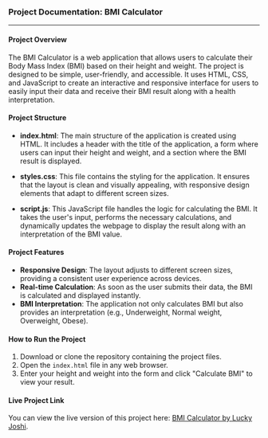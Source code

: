 ### Project Documentation: BMI Calculator

---

#### Project Overview
The BMI Calculator is a web application that allows users to calculate their Body Mass Index (BMI) based on their height and weight. The project is designed to be simple, user-friendly, and accessible. It uses HTML, CSS, and JavaScript to create an interactive and responsive interface for users to easily input their data and receive their BMI result along with a health interpretation.

#### Project Structure

- **index.html**: The main structure of the application is created using HTML. It includes a header with the title of the application, a form where users can input their height and weight, and a section where the BMI result is displayed.

- **styles.css**: This file contains the styling for the application. It ensures that the layout is clean and visually appealing, with responsive design elements that adapt to different screen sizes.

- **script.js**: This JavaScript file handles the logic for calculating the BMI. It takes the user's input, performs the necessary calculations, and dynamically updates the webpage to display the result along with an interpretation of the BMI value.

#### Project Features

- **Responsive Design**: The layout adjusts to different screen sizes, providing a consistent user experience across devices.
- **Real-time Calculation**: As soon as the user submits their data, the BMI is calculated and displayed instantly.
- **BMI Interpretation**: The application not only calculates BMI but also provides an interpretation (e.g., Underweight, Normal weight, Overweight, Obese).

#### How to Run the Project

1. Download or clone the repository containing the project files.
2. Open the `index.html` file in any web browser.
3. Enter your height and weight into the form and click "Calculate BMI" to view your result.

#### Live Project Link

You can view the live version of this project here: [BMI Calculator by Lucky Joshi](https://bmicalculatorbylj.netlify.app/).